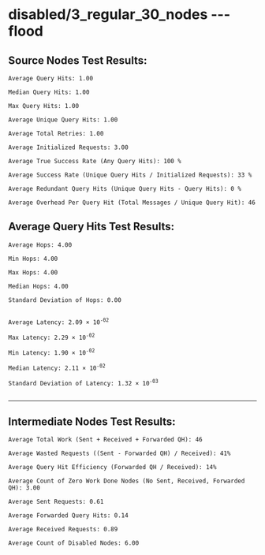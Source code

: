 # disabled/3_regular_30_nodes --- flood
## Source Nodes Test Results:
	Average Query Hits: 1.00

	Median Query Hits: 1.00

	Max Query Hits: 1.00

	Average Unique Query Hits: 1.00

	Average Total Retries: 1.00

	Average Initialized Requests: 3.00

	Average True Success Rate (Any Query Hits): 100 %

	Average Success Rate (Unique Query Hits / Initialized Requests): 33 %

	Average Redundant Query Hits (Unique Query Hits - Query Hits): 0 %

	Average Overhead Per Query Hit (Total Messages / Unique Query Hit): 46



## Average Query Hits Test Results:
<pre><code>Average Hops: 4.00

Min Hops: 4.00

Max Hops: 4.00

Median Hops: 4.00

Standard Deviation of Hops: 0.00


Average Latency: 2.09 × 10<sup>-02</sup>

Max Latency: 2.29 × 10<sup>-02</sup>

Min Latency: 1.90 × 10<sup>-02</sup>

Median Latency: 2.11 × 10<sup>-02</sup>

Standard Deviation of Latency: 1.32 × 10<sup>-03</sup>

</code></pre>

---------------------------------------------
## Intermediate Nodes Test Results:

	Average Total Work (Sent + Received + Forwarded QH): 46

	Average Wasted Requests ((Sent - Forwarded QH) / Received): 41%

	Average Query Hit Efficiency (Forwarded QH / Received): 14%

	Average Count of Zero Work Done Nodes (No Sent, Received, Forwarded QH): 3.00

	Average Sent Requests: 0.61

	Average Forwarded Query Hits: 0.14

	Average Received Requests: 0.89

	Average Count of Disabled Nodes: 6.00

